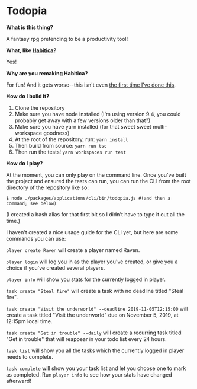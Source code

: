 # Todopia

**What is this thing?**

A fantasy rpg pretending to be a productivity tool!

**What, like [Habitica](https://habitica.com/static/home)?**

Yes!

**Why are you remaking Habitica?**

For fun! And it gets worse--this isn't even [the first time I've done this](https://www.github.com/davwards/elementals).

**How do I build it?**

1. Clone the repository
1. Make sure you have node installed (I'm using version 9.4, you could probably get away with a few versions older than that?)
1. Make sure you have yarn installed (for that sweet sweet multi-workspace goodness)
1. At the root of the repository, run: `yarn install`
1. Then build from source: `yarn run tsc`
1. Then run the tests! `yarn workspaces run test`

**How do I play?**

At the moment, you can only play on the command line.
Once you've built the project and ensured the tests can run,
you can run the CLI from the root directory of the repository like so:

```
$ node ./packages/applications/cli/bin/todopia.js #(and then a command; see below)
```

(I created a bash alias for that first bit so I didn't have to type it out all the time.)

I haven't created a nice usage guide for the CLI yet, but here are some commands you can use:

`player create Raven` will create a player named Raven.

`player login` will log you in as the player you've created, or give you a choice if you've created several players.

`player info` will show you stats for the currently logged in player.

`task create "Steal fire"` will create a task with no deadline titled "Steal fire".

`task create "Visit the underworld" --deadline 2019-11-05T12:15:00` will create a task titled "Visit the underworld" due on November 5, 2019, at 12:15pm local time.

`task create "Get in trouble" --daily` will create a recurring task titled "Get in trouble" that will reappear in your todo list every 24 hours.

`task list` will show you all the tasks which the currently logged in player needs to complete.

`task complete` will show you your task list and let you choose one to mark as completed. Run `player info` to see how your stats have changed afterward!


